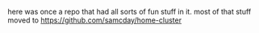 here was once a repo that had all sorts of fun stuff in it. most of that stuff moved to https://github.com/samcday/home-cluster
